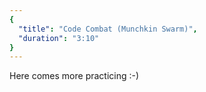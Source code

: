 ```yaml
---
{
  "title": "Code Combat (Munchkin Swarm)",
  "duration": "3:10"
}
---
```


Here comes more practicing :-)
